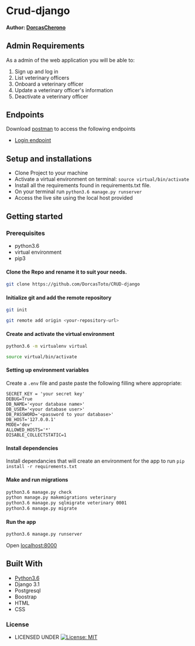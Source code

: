 #  Crud-django

#### Author: [DorcasCherono](https://github.com/DorcasToto)


## Admin Requirements

As a admin of the web application you will be able to:

1. Sign up and log in
2. List veterinary officers
3. Onboard a veterinary officer
4. Update a veterinary officer's information
5. Deactivate a veterinary officer


## Endpoints
Download [ postman]( https://www.postman.com/downloads/ ) to access the following endpoints

* [ Login endpoint ]( http://127.0.0.1:8000/api/login/ )


## Setup and installations
* Clone Project to your machine
* Activate a virtual environment on terminal: `source virtual/bin/activate`
* Install all the requirements found in requirements.txt file.
* On your terminal run `python3.6 manage.py runserver`
* Access the live site using the local host provided



## Getting started

### Prerequisites
* python3.6
* virtual environment
* pip3

#### Clone the Repo and rename it to suit your needs.
```bash
git clone https://github.com/DorcasToto/CRUD-django
```
#### Initialize git and add the remote repository
```bash
git init
```
```bash
git remote add origin <your-repository-url>
```

#### Create and activate the virtual environment
```bash
python3.6 -m virtualenv virtual
```

```bash
source virtual/bin/activate
```

#### Setting up environment variables
Create a `.env` file and paste paste the following filling where appropriate:
```
SECRET_KEY = 'your secret key'
DEBUG=True
DB_NAME='<your database name>'
DB_USER='<your database user>'
DB_PASSWORD='<password to your database>'
DB_HOST='127.0.0.1'
MODE='dev'
ALLOWED_HOSTS='*'
DISABLE_COLLECTSTATIC=1
```

#### Install dependencies
Install dependancies that will create an environment for the app to run
`pip install -r requirements.txt`

#### Make and run migrations
```bash
python3.6 manage.py check
python manage.py makemigrations veterinary
python3.6 manage.py sqlmigrate veterinary 0001
python3.6 manage.py migrate
```

#### Run the app
```bash
python3.6 manage.py runserver
```
Open [localhost:8000](http://127.0.0.1:8000/)

        
## Built With

* [Python3.6](https://docs.python.org/3/)
* Django 3.1
* Postgresql 
* Boostrap
* HTML
* CSS

### License

* LICENSED UNDER  [![License: MIT](https://img.shields.io/badge/License-MIT-yellow.svg)](license/MIT)